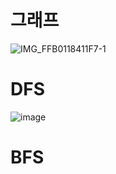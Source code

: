 # 그래프

![IMG_FFB0118411F7-1](https://github.com/user-attachments/assets/934abd99-9a06-4976-82fd-4ff116b96416)


# DFS
![image](https://github.com/user-attachments/assets/48a0b7cb-60ef-4ce5-b03f-83b8487eafa5)



# BFS
